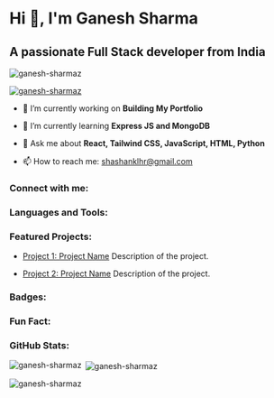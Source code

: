 # Hi 👋, I'm Ganesh Sharma
## A passionate Full Stack developer from India

<p align="left"> <img src="https://komarev.com/ghpvc/?username=ganesh-sharmaz&label=Profile%20views&color=0e75b6&style=flat" alt="ganesh-sharmaz" /> </p>

<p align="left"> <a href="https://github.com/ryo-ma/github-profile-trophy"><img src="https://github-profile-trophy.vercel.app/?username=ganesh-sharmaz" alt="ganesh-sharmaz" /></a> </p>

- 🔭 I’m currently working on **Building My Portfolio**

- 🌱 I’m currently learning **Express JS and MongoDB**

- 💬 Ask me about **React, Tailwind CSS, JavaScript, HTML, Python**

- 📫 How to reach me: [shashanklhr@gmail.com](mailto:shashanklhr@gmail.com)

### Connect with me:

<!-- Add your social media links here -->

### Languages and Tools:

<!-- Add your favorite languages and tools with appropriate links -->

### Featured Projects:

- [Project 1: Project Name](link)
  Description of the project.

- [Project 2: Project Name](link)
  Description of the project.

### Badges:

<!-- Add badges for technologies you're proficient in or certifications you've earned -->

### Fun Fact:

<!-- Share an interesting tidbit about yourself -->

### GitHub Stats:

<p><img align="left" src="https://github-readme-stats.vercel.app/api/top-langs?username=ganesh-sharmaz&show_icons=true&locale=en&layout=compact" alt="ganesh-sharmaz" /></p>

<p>&nbsp;<img align="center" src="https://github-readme-stats.vercel.app/api?username=ganesh-sharmaz&show_icons=true&locale=en" alt="ganesh-sharmaz" /></p>

<p><img align="center" src="https://github-readme-streak-stats.herokuapp.com/?user=ganesh-sharmaz&" alt="ganesh-sharmaz" /></p>

